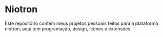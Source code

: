 # Niotron

Este repositório contém meus projetos pessoais feitos para a plataforma niotron, aqui tem programação, design, ícones e extensões.
